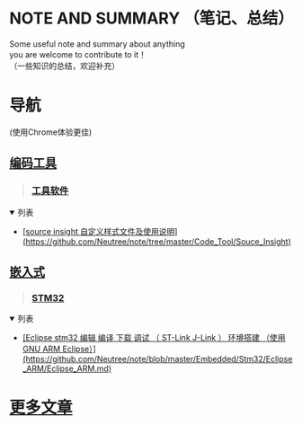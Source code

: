 NOTE AND SUMMARY （笔记、总结）
================
Some useful note and summary about anything<br/>
you are welcome to contribute to it！<br/>
（一些知识的总结，欢迎补充）

# 导航
(使用Chrome体验更佳)

## [编码工具](https://github.com/Neutree/note/tree/master/Code_Tool)
> ### [工具软件]()
<details class="menu" open>
      <summary>列表</summary>
      <ul>
          <li><a href="#">[source insight 自定义样式文件及使用说明](https://github.com/Neutree/note/tree/master/Code_Tool/Souce_Insight)</a></li>
      </ul>
</details>

## [嵌入式](https://github.com/Neutree/note/tree/master/Embedded)

> ### [STM32](https://github.com/Neutree/note/tree/master/Embedded/Stm32)
<details class="menu" open>
      <summary>列表</summary>
      <ul>
          <li><a href="#">[Eclipse stm32 编辑 编译 下载 调试 （ ST-Link J-Link ） 环境搭建 （使用GNU ARM Eclipse）](https://github.com/Neutree/note/blob/master/Embedded/Stm32/Eclipse_ARM/Eclipse_ARM.md)</a></li>
      </ul>
</details>


# [更多文章](http://neucrack.com/blog)

